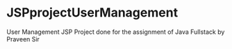 # JSPprojectUserManagement
User Management JSP Project done for the assignment of Java Fullstack by Praveen Sir
